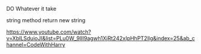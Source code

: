 DO Whatever it take

string method return new string 

https://www.youtube.com/watch?v=XblLSduioJI&list=PLu0W_9lII9agwh1XjRt242xIpHhPT2llg&index=25&ab_channel=CodeWithHarry